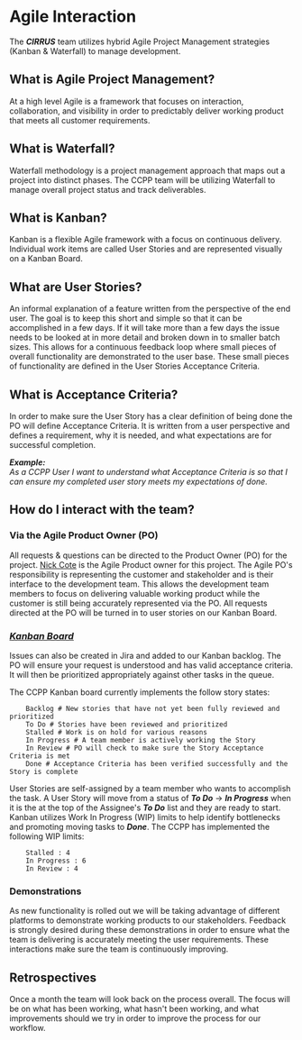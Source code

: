 # Agile Interaction

The ***CIRRUS*** team utilizes hybrid Agile Project Management strategies (Kanban & Waterfall) to manage development.

## What is Agile Project Management?

At a high level Agile is a framework that focuses on interaction, collaboration, and visibility in order to predictably deliver working product that meets all customer requirements. 

## What is Waterfall?

Waterfall methodology is a project management approach that maps out a project into distinct phases. The CCPP team will be utilizing Waterfall to manage overall project status and track deliverables. 

## What is Kanban?

Kanban is a flexible Agile framework with a focus on continuous delivery. Individual work items are called User Stories and are represented visually on a Kanban Board. 

## What are User Stories?

An informal explanation of a feature written from the perspective of the end user. The goal is to keep this short and simple so that it can be accomplished in a few days. If it will take more than a few days the issue needs to be looked at in more detail and broken down in to smaller batch sizes. This allows for a continuous feedback loop where small pieces of overall functionality are demonstrated to the user base. These small pieces of functionality are defined in the User Stories Acceptance Criteria.

## What is Acceptance Criteria?

In order to make sure the User Story has a clear definition of being done the PO will define Acceptance Criteria. It is written from a user perspective and defines a requirement, why it is needed, and what expectations are for successful completion. 

***Example:***<br>
*As a CCPP User I want to understand what Acceptance Criteria is so that I can ensure my completed user story meets my expectations of done.*

## How do I interact with the team?

### Via the Agile Product Owner (PO)

All requests & questions can be directed to the Product Owner (PO) for the project. [Nick Cote](mailto:ncote@ucar.edu) is the Agile Product owner for this project. The Agile PO's responsibility is representing the customer and stakeholder and is their interface to the development team. This allows the development team members to focus on delivering valuable working product while the customer is still being accurately represented via the PO. All requests directed at the PO will be turned in to user stories on our Kanban Board. 

### ***[Kanban Board](https://jira.ucar.edu/secure/RapidBoard.jspa?rapidView=220&projectKey=CCPP)***

Issues can also be created in Jira and added to our Kanban backlog. The PO will ensure your request is understood and has valid acceptance criteria. It will then be prioritized appropriately against other tasks in the queue. 

The CCPP Kanban board currently implements the follow story states:

        Backlog # New stories that have not yet been fully reviewed and prioritized
        To Do # Stories have been reviewed and prioritized
        Stalled # Work is on hold for various reasons
        In Progress # A team member is actively working the Story
        In Review # PO will check to make sure the Story Acceptance Criteria is met
        Done # Acceptance Criteria has been verified successfully and the Story is complete

User Stories are self-assigned by a team member who wants to accomplish the task. A User Story will move from a status of ***To Do*** &rarr; ***In Progress*** when it is the at the top of the Assignee's ***To Do*** list and they are ready to start. Kanban utilizes Work In Progress (WIP) limits to help identify bottlenecks and promoting moving tasks to ***Done***. The CCPP has implemented the following WIP limits:

        Stalled : 4
        In Progress : 6
        In Review : 4

### Demonstrations

As new functionality is rolled out we will be taking advantage of different platforms to demonstrate working products to our stakeholders. Feedback is strongly desired during these demonstrations in order to ensure what the team is delivering is accurately meeting the user requirements. These interactions make sure the team is continuously improving.

## Retrospectives

Once a month the team will look back on the process overall. The focus will be on what has been working, what hasn't been working, and what improvements should we try in order to improve the process for our workflow. 